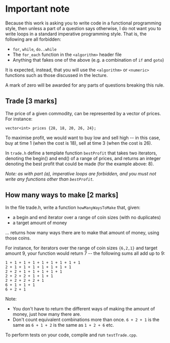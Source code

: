 # Important note

Because this work is asking you to write code in a functional programming style, then unless a part of a question says otherwise, I do not want you to write loops in a standard imperative programming style.  That is, the following are all forbidden:

- `for`, `while`, `do..while`
- The `for_each` function in the `<algorithm>` header file
- Anything that fakes one of the above (e.g. a combination of `if` and `goto`)

It is expected, instead, that you will use the `<algorithm>` or `<numeric>` functions such as those discussed in the lecture.

A mark of zero will be awarded for any parts of questions breaking this rule.

## Trade [3 marks]

The price of a given commodity, can be represented by a vector of prices.  For instance:

`vector<int> prices {28, 18, 20, 26, 24};`  

To maximise profit, we would want to buy low and sell high -- in this case, buy at time 1 (when the cost is 18), sell at time 3 (when the cost is 26).

In `trade.h` define a template function `bestProfit` that takes two iterators, denoting the begin() and end() of a range of prices, and returns an integer denoting the best profit that could be made (for the example above: 8).

*Note: as with part (a), imperative loops are forbidden, and you must not write any functions other than `bestProfit`.*

## How many ways to make [2 marks]

In the file trade.h, write a function `howManyWaysToMake` that, given:

- a begin and end iterator over a range of coin sizes (with no duplicates)
- a target amount of money

... returns how many ways there are to make that amount of money, using those coins.

For instance, for iterators over the range of coin sizes `{6,2,1}` and target amount 9, your function would return 7 -- the following sums all add up to 9:

`1 + 1 + 1 + 1 + 1 + 1 + 1 + 1 + 1`  
`2 + 1 + 1 + 1 + 1 + 1 + 1 + 1`  
`2 + 2 + 1 + 1 + 1 + 1 + 1`  
`2 + 2 + 2 + 1 + 1 + 1`  
`2 + 2 + 2 + 2 + 1`  
`6 + 1 + 1 + 1`  
`6 + 2 + 1`  

Note:

- You don't have to return the different ways of making the amount of money, just how many there are.
- Don't count equivalent combinations more than once.  `6 + 2 + 1` is the same as `6 + 1 + 2` is the same as `1 + 2 + 6` etc.


To perform tests on your code, compile and run `testTrade.cpp`.
